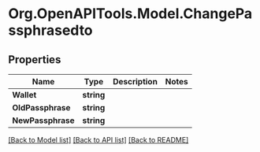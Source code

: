 # Org.OpenAPITools.Model.ChangePassphrasedto

## Properties

Name | Type | Description | Notes
------------ | ------------- | ------------- | -------------
**Wallet** | **string** |  | 
**OldPassphrase** | **string** |  | 
**NewPassphrase** | **string** |  | 

[[Back to Model list]](../../README.md#documentation-for-models) [[Back to API list]](../../README.md#documentation-for-api-endpoints) [[Back to README]](../../README.md)

